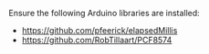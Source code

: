 Ensure the following Arduino libraries are installed:

- https://github.com/pfeerick/elapsedMillis
- https://github.com/RobTillaart/PCF8574
